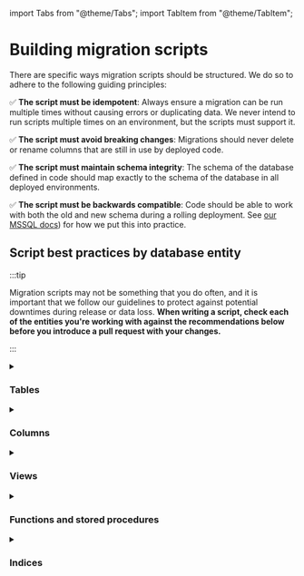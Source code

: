 import Tabs from "@theme/Tabs"; import TabItem from "@theme/TabItem";

# Building migration scripts

There are specific ways migration scripts should be structured. We do so to adhere to the following
guiding principles:

:white_check_mark: **The script must be idempotent**: Always ensure a migration can be run multiple
times without causing errors or duplicating data. We never intend to run scripts multiple times on
an environment, but the scripts must support it.

:white_check_mark: **The script must avoid breaking changes**: Migrations should never delete or
rename columns that are still in use by deployed code.

:white_check_mark: **The script must maintain schema integrity**: The schema of the database defined
in code should map exactly to the schema of the database in all deployed environments.

:white_check_mark: **The script must be backwards compatible**: Code should be able to work with
both the old and new schema during a rolling deployment. See [our MSSQL docs](index.md)) for how we
put this into practice.

## Script best practices by database entity

:::tip

Migration scripts may not be something that you do often, and it is important that we follow our
guidelines to protect against potential downtimes during release or data loss. **When writing a
script, check each of the entities you're working with against the recommendations below before you
introduce a pull request with your changes.**

:::

<details id="tables">
<summary><h3>Tables</h3></summary>

### Creating a table

When creating a table, you must first check if the table exists:

```sql
IF OBJECT_ID('[dbo].[{table_name}]') IS NULL
BEGIN
    CREATE TABLE [dbo].[{table_name}] (
        [Id]                UNIQUEIDENTIFIER NOT NULL,
        ...
        CONSTRAINT [PK_{table_name}] PRIMARY KEY CLUSTERED ([Id] ASC)
    );
END
GO
```

### Deleting a table

When deleting a table, use `IF EXISTS` to avoid an error if the table doesn't exist.

```sql
DROP IF EXISTS [dbo].[{table_name}]
GO
```

</details>

<details id="columns">
<summary><h3>Columns</h3></summary>

### Adding a column to a table

You must first check to see if the column exists before adding it to the table.

```sql
IF COL_LENGTH('[dbo].[{table_name}]', '{column_name}') IS NULL
BEGIN
    ALTER TABLE [dbo].[{table_name}]
        ADD [{column_name}] {DATATYPE} {NULL|NOT NULL};
END
GO
```

#### Nullability

When adding a new `NOT NULL` column to an existing table, please re-evaluate the need for it to
truly be required. Do not be afraid of using `Nullable\<T\>` primitives in C# and in the application
layer, which is almost always going to be better than taking up unnecessary space in the DB per row
with a default value, especially for new functionality or features where it will take a very long
time to be useful for most row-level data, if at all.

If you do decide to add a `NOT NULL` column, **use a DEFAULT constraint** instead of creating the
column, updating rows and changing the column. This is especially important for the largest tables
like `dbo.User` and `dbo.Cipher`. Our version of SQL Server in Azure uses metadata for default
constraints. This means we can update the default column value **without** updating every row in the
table (which will use a lot of DB I/O).

This is slow:

```sql
IF COL_LENGTH('[dbo].[Table]', 'Column') IS NULL
BEGIN
    ALTER TABLE
        [dbo].[Table]
    ADD
        [Column] INT NULL
END
GO

UPDATE
    [dbo].[Table]
SET
    [Column] = 0
WHERE
    [Column] IS NULL
GO

ALTER TABLE
    [dbo].[Column]
ALTER COLUMN
    [Column] INT NOT NULL
GO
```

This is better:

```sql
IF COL_LENGTH('[dbo].[Table]', 'Column' IS NULL
BEGIN
    ALTER TABLE
        [dbo].[Column]
    ADD
        [Column] INT NOT NULL CONSTRAINT D_Table_Column DEFAULT 0
END
GO
```

#### Column order

When you make corresponding updates to the database schema in code, **always add new columns to the
end of the column list**. Adding columns in between existing ones creates schema disparities between
the schema defined in code and the actual column order in our local, staging, and production
environments, since the column `ADD` will always add to the end of the table definition.

This can cause subtle and hard-to-debug issues, particularly when using non-parameterized SQL that
relies on implicit column order or performing bulk inserts/updates where tools assume column order
consistency.

While well-written code shouldn't depend on column order, some third-party tools and legacy
practices might.

### Changing a column data type

You must wrap the `ALTER TABLE` statement in a conditional block, so that subsequent runs of the
script will not modify the data type again.

```sql
IF EXISTS (
    SELECT *
    FROM INFORMATION_SCHEMA.COLUMNS
    WHERE COLUMN_NAME = '{column_name}' AND
        DATA_TYPE = '{datatype}' AND
        TABLE_NAME = '{table_name}')
BEGIN
    ALTER TABLE [dbo].[{table_name}]
    ALTER COLUMN [{column_name}] {NEW_TYPE} {NULL|NOT NULL}
END
GO
```

### Adjusting metadata

When adjusting a table, you should also check to see if that table is referenced in any views. If
the underlying table in a view has been modified, you should run `sp_refreshview` to re-generate the
view metadata.

```sql
EXECUTE sp_refreshview N'[dbo].[{view_name}]'
GO
```

</details>

<details id="views">
<summary><h3>Views</h3></summary>

### Creating or modifying a view

We recommend using the `CREATE OR ALTER` syntax for adding or modifying a view.

```sql
CREATE OR ALTER VIEW [dbo].[{view_name}]
AS
SELECT
    *
FROM
    [dbo].[{table_name}]
GO
```

### Deleting a view

When deleting a view, use `IF EXISTS` to avoid an error if the table doesn't exist.

```sql
DROP IF EXISTS [dbo].[{view_name}]
GO
```

### Adjusting metadata

When altering views, you may also need to refresh modules (stored procedures or functions) that
reference that view or function so that SQL Server to update its statistics and compiled references
to it.

```sql
IF OBJECT_ID('[dbo].[{procedure_or_function}]') IS NOT NULL
BEGIN
    EXECUTE sp_refreshsqlmodule N'[dbo].[{procedure_or_function}]';
END
GO
```

</details>

<details id="functions-and-sps">
<summary><h3>Functions and stored procedures</h3></summary>

### Creating or modifying a function or stored procedure

We recommend using the `CREATE OR ALTER` syntax for adding or modifying a function or stored
procedure.

```sql
CREATE OR ALTER {PROCEDURE|FUNCTION} [dbo].[{sproc_or_func_name}]
...
GO
```

### Deleting a function or stored procedure

When deleting a function or stored procedure, use `IF EXISTS` to avoid an error if it doesn't exist.

```sql
DROP IF EXISTS [dbo].[{sproc_or_func_name}]
GO
```

:::warning

When changing a stored procedure, ensure that the corresponding
[Entity Framework](../../getting-started/server/database/ef/index.mdx) model is updated.

:::

</details>

<details id="indices">
<summary><h3>Indices</h3></summary>

When creating indexes, especially on heavily used tables, our production database can easily become
offline, unusable, hit 100% CPU and many other bad behaviors. It is often best to do this using
online index builds so as not to lock the underlying table. This may cause the index operation to
take longer, but you will not create an underlying schema table lock which prevents all reads and
connections to the table and instead only locks the table of updates during the operation.

A good example is when creating an index on `dbo.Cipher` or `dbo.OrganizationUser`, those are
heavy-read tables and the locks can cause exceptionally high CPU, wait times and worker exhaustion
in Azure SQL.

```sql
CREATE NONCLUSTERED INDEX [IX_OrganizationUser_UserIdOrganizationIdStatus]
   ON [dbo].[OrganizationUser]([UserId] ASC, [OrganizationId] ASC, [Status] ASC)
   INCLUDE ([AccessAll])
   WITH (ONLINE = ON); -- ** THIS ENSURES ONLINE **
```

</details>
